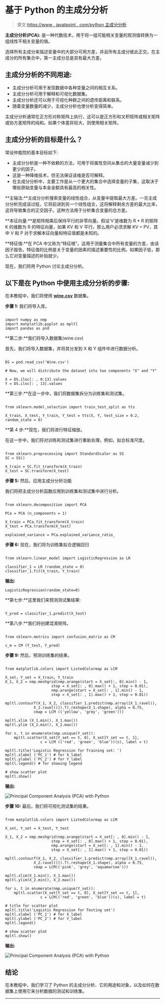 # 基于 Python 的主成分分析

> 原文:[https://www . javatpoint . com/python 主成分分析](https://www.javatpoint.com/principal-component-analysis-with-python)

**主成分分析(PCA):** 是一种代数技术，用于将一组可能相关变量的观测值转换为一组线性不相关变量的值。

选择所有主成分来描述变量中的大部分可用方差，并且所有主成分彼此正交。在主成分的所有集合中，第一主成分总是具有最大方差。

## 主成分分析的不同用途:

*   主成分分析可用于发现数据中各种变量之间的相互关系。
*   主成分分析可用于解释和可视化数据集。
*   主成分分析还可以用于可视化种群之间的遗传距离和联系。
*   随着变量数量的减少，主成分分析也使分析变得简单。

主成分分析通常在正方形对称矩阵上执行，这可以是正方形和叉积矩阵或相关矩阵或协方差矩阵的纯和。如果个体差异较大，则使用相关矩阵。

## 主成分分析的目标是什么？

常设仲裁院的基本目标如下:

*   主成分分析是一种不依赖的方法，可用于将属性空间从集合的大量变量减少到更少的因子。
*   这是一种降维技术，但无法保证该维是否可解释。
*   在主成分分析中，主要工作是从一个更大的集合中选择变量的子集，这取决于哪些原始变量与本金金额具有最高的相关性。

**主轴法:**主成分分析搜索变量的线性组合，从变量中提取最大方差。一旦主成分分析完成该过程，它将前进到另一个线性组合，这将解释剩余方差的最大比率，这将导致集合的正交因子。这种方法用于分析集合变量的总方差。

**本征向量:**是矩阵相乘后保持平行的非零向量。假设‘V’是维数为 R * R 的矩阵 K 的维数为 R 的特征向量，如果 KV 和 V 平行。那么用户必须求解 KV = PV，其中 V 和 P 对于求解本征向量和特征值都是未知的。

**特征值:**在 PCA 中又称为“特征根”。这用于测量集合中所有变量的方差，由该因子报告。特征值的比例是关于变量的因素的描述重要性的比例。如果因子低，那么它对变量描述的补贴就少。

现在，我们将用 Python 讨论主成分分析。

## 以下是在 Python 中使用主成分分析的步骤:

在本教程中，我们将使用 [**wine.csv**](https://www.kaggle.com/sgus1318/winedata) 数据集。

**步骤 1:** 我们将导入库。

```

import numpy as nmp
import matplotlib.pyplot as mpltl
import pandas as pnd

```

**第二步:**我们将导入数据集(wine.csv)

首先，我们将导入数据集，并将其分发到 X 和 Y 组件中进行数据分析。

```

DS = pnd.read_csv('Wine.csv')

# Now, we will distribute the dataset into two components "X" and "Y"

X = DS.iloc[: , 0:13].values
Y = DS.iloc[: , 13].values

```

**第三步:**在这一步中，我们将数据集拆分为训练集和测试集。

```

from sklearn.model_selection import train_test_split as tts

X_train, X_test, Y_train, Y_test = tts(X, Y, test_size = 0.2, random_state = 0)

```

**第 4 步:**现在，我们将进行特征缩放。

在这一步中，我们将对训练和测试集进行重新处理，例如，拟合标准尺度。

```

from sklearn.preprocessing import StandardScaler as SS
SC = SS()

X_train = SC.fit_transform(X_train)
X_test = SC.transform(X_test)

```

**步骤 5:** 然后，应用主成分分析功能

我们将把主成分分析函数应用到训练集和测试集中进行分析。

```

from sklearn.decomposition import PCA

PCa = PCA (n_components = 1)

X_train = PCa.fit_transform(X_train)
X_test = PCa.transform(X_test)

explained_variance = PCa.explained_variance_ratio_

```

**步骤 6:** 现在，我们将为训练集拟合逻辑回归

```

from sklearn.linear_model import LogisticRegression as LR

classifier_1 = LR (random_state = 0)
classifier_1.fit(X_train, Y_train)

```

**输出:**

```
LogisticRegression(random_state=0)

```

**第七步:**这里我们来预测测试集结果:

```

Y_pred = classifier_1.predict(X_test)

```

**第八步:**我们将创建混淆矩阵。

```

from sklearn.metrics import confusion_matrix as CM

c_m = CM (Y_test, Y_pred)

```

**步骤 9:** 然后，预测训练集的结果。

```

from matplotlib.colors import ListedColormap as LCM

X_set, Y_set = X_train, Y_train
X_1, X_2 = nmp.meshgrid(nmp.arange(start = X_set[:, 0].min() - 1,
                     stop = X_set[: , 0].max() + 1, step = 0.01),
                     nmp.arange(start = X_set[: , 1].min() - 1,
                     stop = X_set[: , 1].max() + 1, step = 0.01))

mpltl.contourf(X_1, X_2, classifier_1.predict(nmp.array([X_1.ravel(),
             X_2.ravel()]).T).reshape(X_1.shape), alpha = 0.75,
             cmap = LCM (('yellow', 'grey', 'green')))

mpltl.xlim (X_1.min(), X_1.max())
mpltl.ylim (X_2.min(), X_2.max())

for s, t in enumerate(nmp.unique(Y_set)):
    mpltl.scatter(X_set[Y_set == t, 0], X_set[Y_set == t, 1],
                c = LCM (('red', 'green', 'blue'))(s), label = t)

mpltl.title('Logistic Regression for Training set: ')
mpltl.xlabel ('PC_1') # for X_label
mpltl.ylabel ('PC_2') # for Y_label
mpltl.legend() # for showing legend

# show scatter plot
mpltl.show()

```

**输出:**

![Principal Component Analysis (PCA) with Python](img/adb0f084a6347a3334a20dd311dba050.png)

**步骤 10:** 最后，我们将可视化测试集的结果。

```

from matplotlib.colors import ListedColormap as LCM

X_set, Y_set = X_test, Y_test

X_1, X_2 = nmp.meshgrid(nmp.arange(start = X_set[: , 0].min() - 1,
                     stop = X_set[: , 0].max() + 1, step = 0.01),
                     nmp.arange(start = X_set[: , 1].min() - 1,
                     stop = X_set[: , 1].max() + 1, step = 0.01))

mpltl.contourf(X_1, X_2, classifier_1.predict(nmp.array([X_1.ravel(),
             X_2.ravel()]).T).reshape(X_1.shape), alpha = 0.75,
             cmap = LCM(('pink', 'grey', 'aquamarine')))

mpltl.xlim(X_1.min(), X_1.max())
mpltl.ylim(X_2.min(), X_2.max())

for s, t in enumerate(nmp.unique(Y_set)):
    mpltl.scatter(X_set[Y_set == t, 0], X_set[Y_set == t, 1],
                c = LCM(('red', 'green', 'blue'))(s), label = t)

# title for scatter plot
mpltl.title('Logistic Regression for Testing set')
mpltl.xlabel ('PC_1') # for X_label
mpltl.ylabel ('PC_2') # for Y_label
mpltl.legend()

# show scatter plot
mpltl.show()

```

**输出:**

![Principal Component Analysis (PCA) with Python](img/9df9cff947a4861eaec22d13e5858631.png)

## 结论

在本教程中，我们学习了 Python 的主成分分析、它的用途和对象，以及如何在数据集上使用它来分析数据的测试和训练集。

* * *